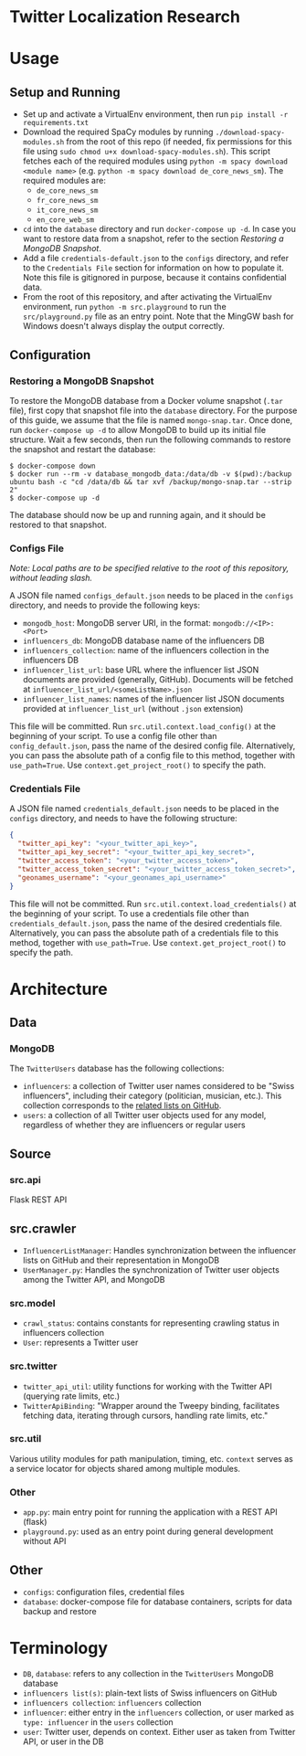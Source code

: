 # Twitter Localization Research

# Usage
## Setup and Running
- Set up and activate a VirtualEnv environment, then run `pip install -r requirements.txt`
- Download the required SpaCy modules by running `./download-spacy-modules.sh` from the root of this repo (if needed,
  fix permissions for this file using `sudo chmod u+x download-spacy-modules.sh`). This script fetches each of the
  required modules using `python -m spacy download <module name>` (e.g. `python -m spacy download de_core_news_sm`). The
  required modules are:
  - `de_core_news_sm`
  - `fr_core_news_sm`
  - `it_core_news_sm`
  - `en_core_web_sm`
- `cd` into the `database` directory and run `docker-compose up -d`. In case you want to restore data from a snapshot,
  refer to the section _Restoring a MongoDB Snapshot_.
- Add a file `credentials-default.json` to the `configs` directory, and refer to the `Credentials File` section for
  information on how to populate it. Note this file is gitignored in purpose, because it contains confidential
  data.
- From the root of this repository, and after activating the VirtualEnv environment, run `python -m src.playground` to
  run the `src/playground.py` file as an entry point. Note that the MingGW bash for Windows doesn't always display the
  output correctly.

## Configuration
### Restoring a MongoDB Snapshot
To restore the MongoDB database from a Docker volume snapshot (`.tar` file), first copy that snapshot file into the
`database` directory. For the purpose of this guide, we assume that the file is named `mongo-snap.tar`. Once done,
run `docker-compose up -d` to allow MongoDB to build up its initial file structure. Wait a few seconds, then run the
following commands to restore the snapshot and restart the database:

```
$ docker-compose down
$ docker run --rm -v database_mongodb_data:/data/db -v $(pwd):/backup ubuntu bash -c "cd /data/db && tar xvf /backup/mongo-snap.tar --strip 2"
$ docker-compose up -d
```

The database should now be up and running again, and it should be restored to that snapshot.

### Configs File
*Note: Local paths are to be specified relative to the root of this repository, without leading slash.*

A JSON file named `configs_default.json` needs to be placed in the `configs` directory, and needs to provide the following keys:
- `mongodb_host`: MongoDB server URI, in the format: `mongodb://<IP>:<Port>`
- `influencers_db`: MongoDB database name of the influencers DB
- `influencers_collection`: name of the influencers collection in the influencers DB
- `influencer_list_url`: base URL where the influencer list JSON documents are provided (generally, GitHub). Documents will be fetched at `influencer_list_url/<someListName>.json`
- `influencer_list_names`: names of the influencer list JSON documents provided at `influencer_list_url` (without `.json` extension)

This file will be committed. Run `src.util.context.load_config()` at the beginning of your script. To use a config file other than `config_default.json`, pass the name of the desired config file. Alternatively, you can pass the absolute path of a config file to this method, together with `use_path=True`. Use `context.get_project_root()` to specify the path.

### Credentials File
A JSON file named `credentials_default.json` needs to be placed in the `configs` directory, and needs to have the
following structure:
```json
{
  "twitter_api_key": "<your_twitter_api_key>",
  "twitter_api_key_secret": "<your_twitter_api_key_secret>",
  "twitter_access_token": "<your_twitter_access_token>",
  "twitter_access_token_secret": "<your_twitter_access_token_secret>",
  "geonames_username": "<your_geonames_api_username>"
}
```

This file will not be committed. Run `src.util.context.load_credentials()` at the beginning of your script. To use a
credentials file other than `credentials_default.json`, pass the name of the desired credentials file. Alternatively,
you can pass the absolute path of a credentials file to this method, together with `use_path=True`.  Use
`context.get_project_root()` to specify the path.

# Architecture
## Data
### MongoDB
The `TwitterUsers` database has the following collections:
- `influencers`: a collection of Twitter user names considered to be "Swiss influencers", including their category (politician, musician, etc.). This collection corresponds to the [related lists on GitHub](https://raw.githubusercontent.com/acknowledge/swiss-twitter-accounts/master/).
- `users`: a collection of all Twitter user objects used for any model, regardless of whether they are influencers or regular users

## Source
### src.api
Flask REST API

## src.crawler
- `InfluencerListManager`: Handles synchronization between the influencer lists on GitHub and their representation in MongoDB
- `UserManager.py`: Handles the synchronization of Twitter user objects among the Twitter API, and MongoDB 

### src.model
- `crawl_status`: contains constants for representing crawling status in influencers collection
- `User`: represents a Twitter user

### src.twitter
- `twitter_api_util`: utility functions for working with the Twitter API (querying rate limits, etc.)
- `TwitterApiBinding`: "Wrapper around the Tweepy binding, facilitates fetching data, iterating through cursors, handling rate limits, etc."

### src.util
Various utility modules for path manipulation, timing, etc. `context` serves as a service locator for objects shared among multiple modules.

### Other
- `app.py`: main entry point for running the application with a REST API (flask)
- `playground.py`: used as an entry point during general development without API

## Other
- `configs`: configuration files, credential files
- `database`: docker-compose file for database containers, scripts for data backup and restore

# Terminology
- `DB`, `database`: refers to any collection in the `TwitterUsers` MongoDB database
- `influencers list(s)`: plain-text lists of Swiss influencers on GitHub 
- `influencers collection`: `influencers` collection 
- `influencer`: either entry in the `influencers` collection, or user marked as `type: influencer` in the `users` collection
- `user`: Twitter user, depends on context. Either user as taken from Twitter API, or user in the DB